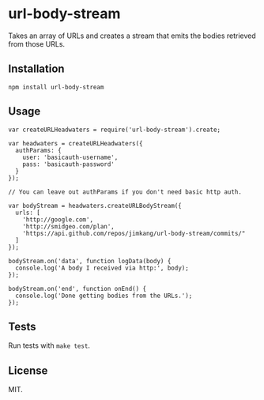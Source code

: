url-body-stream
==================

Takes an array of URLs and creates a stream that emits the bodies retrieved from those URLs.

Installation
------------

    npm install url-body-stream

Usage
-----

    var createURLHeadwaters = require('url-body-stream').create;

    var headwaters = createURLHeadwaters({
      authParams: {
        user: 'basicauth-username',
        pass: 'basicauth-password'
      }
    });

    // You can leave out authParams if you don't need basic http auth.

    var bodyStream = headwaters.createURLBodyStream({
      urls: [
        'http://google.com',
        'http://smidgeo.com/plan',
        'https://api.github.com/repos/jimkang/url-body-stream/commits/"
      ]
    });

    bodyStream.on('data', function logData(body) {
      console.log('A body I received via http:', body);
    });

    bodyStream.on('end', function onEnd() {
      console.log('Done getting bodies from the URLs.');
    });

Tests
-----

Run tests with `make test`.

License
-------

MIT.
